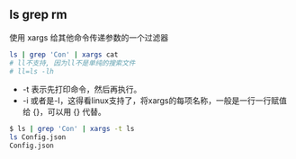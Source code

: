 ## ls grep rm

使用 xargs 给其他命令传递参数的一个过滤器

```sh
ls | grep 'Con' | xargs cat
# ll不支持, 因为ll不是单纯的搜索文件
# ll=ls -lh
```

- -t 表示先打印命令，然后再执行。
- -i 或者是-I，这得看linux支持了，将xargs的每项名称，一般是一行一行赋值给 {}，可以用 {} 代替。

```sh
$ ls | grep 'Con' | xargs -t ls
ls Config.json
Config.json
```

